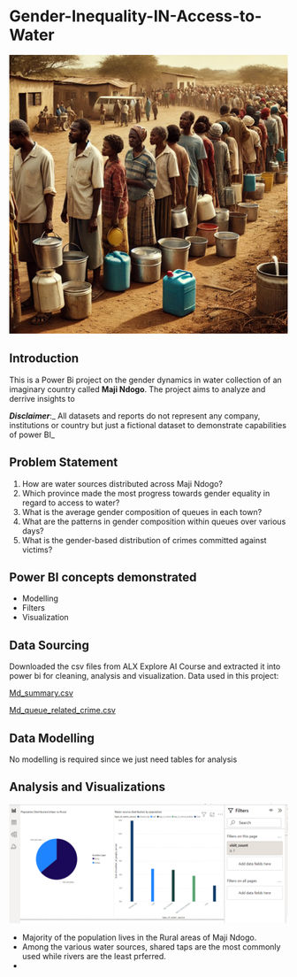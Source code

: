 # Gender-Inequality-IN-Access-to-Water

![](men_women_children_fetching_water.png)

## Introduction

This is a Power Bi project on the gender dynamics in water collection of an imaginary country called **Maji Ndogo**.
The project aims to analyze and derrive insights to 

**_Disclaimer_**:_ All datasets and reports do not represent any company, institutions or country but just a fictional dataset to demonstrate capabilities of power BI_


## Problem Statement
1. How are water sources distributed across Maji Ndogo?
2. Which province made the most progress towards gender equality in regard to access to water?
3. What is the average gender composition of queues in each town?
4. What are the patterns in gender composition within queues over various days?
5. What is the gender-based distribution of crimes committed against victims?

## Power BI concepts demonstrated
- Modelling
- Filters
- Visualization

## Data Sourcing
Downloaded the csv files from ALX Explore AI Course and extracted it into power bi for cleaning, analysis and visualization.
Data used in this project:

[Md_summary.csv](https://github.com/lisogeya/Gender-Inequality-IN-Water-Access/blob/main/Md_summary.csv)

[Md_queue_related_crime.csv](https://github.com/lisogeya/Gender-Inequality-IN-Water-Access/blob/main/Md_queue_related_crime.csv)


## Data Modelling

No modelling is required since we just need tables for analysis

## Analysis and Visualizations

![Water Source Distribution Across Maji Ndogo](water_source_distribution.png)

- Majority of the population lives in the Rural areas of Maji Ndogo.
- Among the various water sources, shared taps are the most commonly used while rivers are the least prferred.
- 



  

